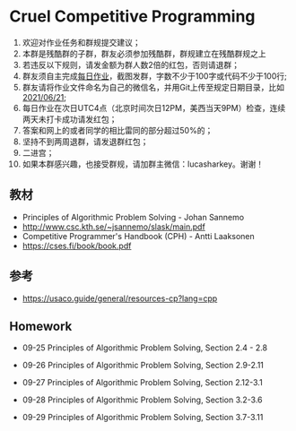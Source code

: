 # Cruel Competitive Programming
1. 欢迎对作业任务和群规提交建议；
2. 本群是残酷群的子群，群友必须参加残酷群，群规建立在残酷群规之上
3. 若违反以下规则，请发金额为群人数2倍的红包，否则请退群；
4. 群友须自主完成[每日作业](https://github.com/refinedcoding/CruelCompetitiveProgramming)，截图发群，字数不少于100字或代码不少于100行;
5. 群友请将作业文件命名为自己的微信名，并用Git上传至规定日期目录，比如[2021/06/21](https://github.com/refinedcoding/CruelCompetitiveProgramming/tree/main/homework/202109/26);
6. 每日作业在次日UTC4点（北京时间次日12PM，美西当天9PM）检查，连续两天未打卡成功请发红包；
7. 答案和网上的或者同学的相比雷同的部分超过50%的；
8. 坚持不到两周退群，请发退群红包；
9. 二进宫；
10. 如果本群感兴趣，也接受群规，请加群主微信：lucasharkey。谢谢！

## 教材
- Principles of Algorithmic Problem Solving - Johan Sannemo
- http://www.csc.kth.se/~jsannemo/slask/main.pdf
- Competitive Programmer's Handbook (CPH) - Antti Laaksonen
- https://cses.fi/book/book.pdf

## 参考
- https://usaco.guide/general/resources-cp?lang=cpp

## Homework
- 09-25 Principles of Algorithmic Problem Solving, Section 2.4 - 2.8

- 09-26 Principles of Algorithmic Problem Solving, Section 2.9-2.11

- 09-27 Principles of Algorithmic Problem Solving, Section 2.12-3.1

- 09-28 Principles of Algorithmic Problem Solving, Section 3.2-3.6

- 09-29 Principles of Algorithmic Problem Solving, Section 3.7-3.11






